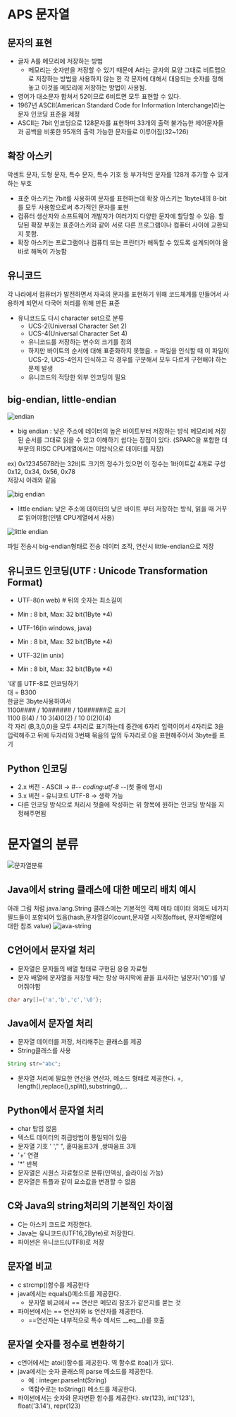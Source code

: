 # APS 문자열
## 문자의 표현
* 글자 A를 메모리에 저장하는 방법
    * 메모리는 숫자만을 저장할 수 있기 때문에 A라는 글자의 모양 그대로 비트맵으로 저장하는 방법을 사용하지 않는 한 각 문자에 대해서 대응되는 숫자를 정해 놓고 이것을 메모리에 저장하는 방법이 사용됨.
* 영어가 대소문자 합쳐서 52이므로 6비트면 모두 표현할 수 있다.
* 1967년 ASCII(American Standard Code for Information Interchange)라는 문자 인코딩 표준을 제정
* ASCII는 7bit 인코딩으로 128문자를 표현하며 33개의 출력 불가능한 제어문자들과 공백을 비롯한 95개의 출력 가능한 문자들로 이루어짐(32~126)
## 확장 아스키
악센트 문자, 도형 문자, 특수 문자, 특수 기호 등 부가적인 문자를 128개 추가할 수 있게 하는 부호
* 표준 아스키는 7bit를 사용하여 문자를 표현하는데 확장 아스키는 1byte내의 8-bit를 모두 사용함으로써 추가적인 문자를 표현
* 컴퓨터 생산자와 소프트웨어 개발자가 여러가지 다양한 문자에 할당할 수 있음. 할당된 확장 부호는 표준아스키와 같이 서로 다른 프로그램이나 컴퓨터 사이에 교환되지 못함.
* 확장 아스키는 프로그램이나 컴퓨터 또는 프린터가 해독할 수 있도록 설계되어야 올바로 해독이 가능함

## 유니코드
각 나라에서 컴퓨터가 발전하면서 자국의 문자를 표현하기 위해 코드체계를 만들어서 사용하게 되면서 다국어 처리를 위해 만든 표준
* 유니코드도 다시 character set으로 분류
    * UCS-2(Universal Character Set 2)
    * UCS-4(Universal Character Set 4)
    * 유니코드를 저장하는 변수의 크기를 정의
    * 하지만 바이트의 순서에 대해 표준화하지 못했음.
     = 파일을 인식할 때 이 파일이 UCS-2, UCS-4인지 인식하고 각 경우를 구분해서 모두 다르게 구현해야 하는 문제 발생
    * 유니코드의 적당한 외부 인코딩이 필요

## big-endian, little-endian
![endian](../이미지/240205/endian.PNG)
- big endian : 낮은 주소에 데이터의 높은 바이트부터 저장하는 방식
메모리에 저장된 순서를 그대로 읽을 수 있고 이해하기 쉽다는 장점이 있다. (SPARC을 포함한 대부분의 RISC CPU계열에서는 이방식으로 데이터를 저장)

ex) 0x12345678라는 32비트 크기의 정수가 있으면 이 정수는 1바이트값 4개로 구성<br>
0x12, 0x34, 0x56, 0x78<br>
저장시 아래와 같음<br>

![big endian](../이미지/240205/img_c_byteorder_big_endian.png)
- little endian: 낮은 주소에 데이터의 낮은 바이트 부터 저장하는 방식, 읽을 때 거꾸로 읽어야함(인텔 CPU계열에서 사용)

![little endian](../이미지/240205/img_c_byteorder_little_endian.png)

파일 전송시 big-endian형태로 전송
데이터 조작, 연산시 little-endian으로 저장

## 유니코드 인코딩(UTF : Unicode Transformation Format)
* UTF-8(in web) # 뒤의 숫자는 최소길이
- Min : 8 bit, Max: 32 bit(1Byte *4)
* UTF-16(in windows, java)
- Min : 8 bit, Max: 32 bit(1Byte *4)
* UTF-32(in unix)
- Min : 8 bit, Max: 32 bit(1Byte *4)

'대'를 UTF-8로 인코딩하기<br>
대 = B300<br>
한글은 3byte사용하여서<br>
1100#### / 10###### / 10######로 표기<br>
1100 B(4) / 10 3(4)0(2) / 10 0(2)0(4)<br>
각 자리 (B,3,0,0)을 모두 4자리로 표기하는데 중간에 6자리 입력이어서 4자리로 3을 입력해주고 뒤에 두자리와 3번째 묶음의 앞의 두자리로 0을 표현해주어서 3byte를 표기<br>

## Python 인코딩
* 2.x 버전 - ASCII -> #-*- coding:utf-8 -*-(첫 줄에 명시)
* 3.x 버전 - 유니코드 UTF-8 -> 생략 가능
* 다른 인코딩 방식으로 처리시 첫줄에 작성하는 위 항목에 원하는 인코딩 방식을 지정해주면됨

# 문자열의 분류
![문자열분류](<../이미지/240205/문자열의 분류.PNG>)
## Java에서 string 클래스에 대한 메모리 배치 예시
아래 그림 처럼 java.lang.String 클래스에는 기본적인 객체 메타 데이터 외에도 네가지 필드들이 포함되어 있음(hash,문자열길이count,문자열 시작점offset, 문자열배열에 대한 참조 value)
![java-string](<../이미지/240205/java string배치.PNG>)

## C언어에서 문자열 처리
* 문자열은 문자들의 배열 형태로 구현된 응용 자료형
* 문자 배열에 문자열을 저장할 때는 항상 마지막에 끝을 표시하는 널문자('\0')를 넣어줘야함
```c
char ary[]={'a','b','c','\0'};
```
## Java에서 문자열 처리
* 문자열 데이터를 저장, 처리해주는 클래스를 제공
* String클래스를 사용
```java
String str="abc";
```
* 문자열 처리에 필요한 연산을 연산자, 메소드 형태로 제공한다.
+, length(),replace(),split(),substring(),...

## Python에서 문자열 처리
* char 탑입 없음
* 텍스트 데이터의 취급방법이 통일되어 있음
* 문자열 기호
' '," ", 홑따옴표3개 ,쌍따옴표 3개<br>
* '+' 연결 <br>
* '*' 반복<br>
* 문자열은 시퀀스 자료형으로 분류(인덱싱, 슬라이싱 가능)
* 문자열은 튜플과 같이 요소값을 변경할 수 없음

## C와 Java의 string처리의 기본적인 차이점
* C는 아스키 코드로 저장한다.
* Java는 유니코드(UTF16,2Byte)로 저장한다.
* 파이썬은 유니코드(UTF8)로 저장
## 문자열 비교
* c strcmp()함수를 제공한다
* java에서는 equals()메소드를 제공한다.
    * 문자열 비교에서 == 연산은 메모리 참조가 같은지를 묻는 것
* 파이썬에서는 == 연산자와 is 연산자를 제공한다.
    * ==연산자는 내부적으로 특수 메서드 \_\_eq__()를 호출

## 문자열 숫자를 정수로 변환하기
* c언어에서는 atoi()함수를 제공한다. 역 함수로 itoa()가 있다.
* java에서는 숫자 클래스의 parse 메소드를 제공한다.
    * 예 : integer.parseInt(String)
    * 역함수로는 toString() 메소드를 제공한다.
* 파이썬에서는 숫자와 문자변환 함수를 제공한다.
str(123), int('123'), float('3.14'), repr(123)

